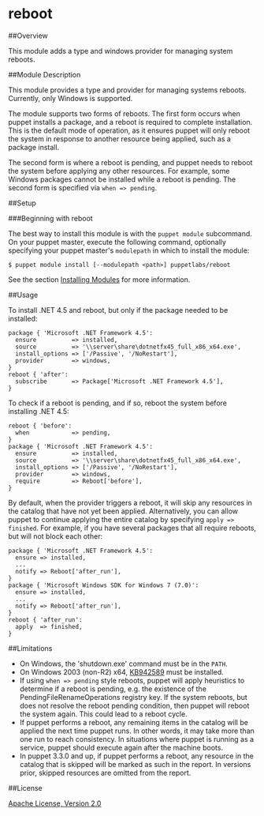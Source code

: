# reboot

##Overview

This module adds a type and windows provider for managing system reboots.

##Module Description

This module provides a type and provider for managing systems reboots. Currently, only Windows is supported.

The module supports two forms of reboots. The first form occurs when puppet installs a package, and a reboot is required to complete installation. This is the default mode of operation, as it ensures puppet will only reboot the system in response to another resource being applied, such as a package install.

The second form is where a reboot is pending, and puppet needs to reboot the system before applying any other resources. For example, some Windows packages cannot be installed while a reboot is pending. The second form is specified via `when => pending`.

##Setup

###Beginning with reboot

The best way to install this module is with the `puppet module` subcommand.  On your puppet master, execute the following command, optionally specifying your puppet master's `modulepath` in which to install the module:

    $ puppet module install [--modulepath <path>] puppetlabs/reboot

See the section [Installing Modules](http://docs.puppetlabs.com/puppet/2.7/reference/modules_installing.html) for more information.

##Usage

To install .NET 4.5 and reboot, but only if the package needed to be installed:

    package { 'Microsoft .NET Framework 4.5':
      ensure          => installed,
      source          => '\\server\share\dotnetfx45_full_x86_x64.exe',
      install_options => ['/Passive', '/NoRestart'],
      provider        => windows,
    }
    reboot { 'after':
      subscribe       => Package['Microsoft .NET Framework 4.5'],
    }

To check if a reboot is pending, and if so, reboot the system before installing .NET 4.5:

    reboot { 'before':
      when            => pending,
    }
    package { 'Microsoft .NET Framework 4.5':
      ensure          => installed,
      source          => '\\server\share\dotnetfx45_full_x86_x64.exe',
      install_options => ['/Passive', '/NoRestart'],
      provider        => windows,
      require         => Reboot['before'],
    }

By default, when the provider triggers a reboot, it will skip any resources in the catalog that have not yet been applied. Alternatively, you can allow puppet to continue applying the entire catalog by specifying `apply => finished`. For example, if you have several packages that all require reboots, but will not block each other:

    package { 'Microsoft .NET Framework 4.5':
      ensure => installed,
      ...
      notify => Reboot['after_run'],
    }
    package { 'Microsoft Windows SDK for Windows 7 (7.0)':
      ensure => installed,
      ...
      notify => Reboot['after_run'],
    }
    reboot { 'after_run':
      apply  => finished,
    }

##Limitations

 * On Windows, the 'shutdown.exe' command must be in the `PATH`.
 * On Windows 2003 (non-R2) x64, [KB942589](http://support.microsoft.com/kb/942589) must be installed.
 * If using `when => pending` style reboots, puppet will apply heuristics to determine if a reboot is pending, e.g. the existence of the PendingFileRenameOperations registry key. If the system reboots, but does not resolve the reboot pending condition, then puppet will reboot the system again. This could lead to a reboot cycle.
 * If puppet performs a reboot, any remaining items in the catalog will be applied the next time puppet runs. In other words, it may take more than one run to reach consistency. In situations where puppet is running as a service, puppet should execute again after the machine boots.
 * In puppet 3.3.0 and up, if puppet performs a reboot, any resource in the catalog that is skipped will be marked as such in the report. In versions prior, skipped resources are omitted from the report.

##License

[Apache License, Version 2.0](http://www.apache.org/licenses/LICENSE-2.0.html)
